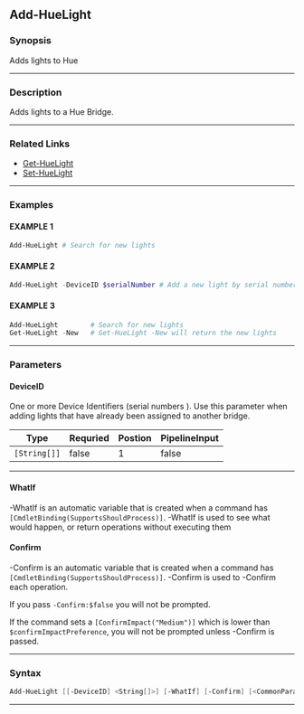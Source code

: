 
Add-HueLight
------------
### Synopsis
Adds lights to Hue

---
### Description

Adds lights to a Hue Bridge.

---
### Related Links
* [Get-HueLight](Get-HueLight.md)
* [Set-HueLight](Set-HueLight.md)
---
### Examples
#### EXAMPLE 1
```PowerShell
Add-HueLight # Search for new lights
```

#### EXAMPLE 2
```PowerShell
Add-HueLight -DeviceID $serialNumber # Add a new light by serial number.
```

#### EXAMPLE 3
```PowerShell
Add-HueLight        # Search for new lights
Get-HueLight -New   # Get-HueLight -New will return the new lights
```

---
### Parameters
#### **DeviceID**

One or more Device Identifiers (serial numbers ).
Use this parameter when adding lights that have already been assigned to another bridge.



|Type            |Requried|Postion|PipelineInput|
|----------------|--------|-------|-------------|
|```[String[]]```|false   |1      |false        |
---
#### **WhatIf**
-WhatIf is an automatic variable that is created when a command has ```[CmdletBinding(SupportsShouldProcess)]```.
-WhatIf is used to see what would happen, or return operations without executing them
#### **Confirm**
-Confirm is an automatic variable that is created when a command has ```[CmdletBinding(SupportsShouldProcess)]```.
-Confirm is used to -Confirm each operation.
    
If you pass ```-Confirm:$false``` you will not be prompted.
    
    
If the command sets a ```[ConfirmImpact("Medium")]``` which is lower than ```$confirmImpactPreference```, you will not be prompted unless -Confirm is passed.

---
### Syntax
```PowerShell
Add-HueLight [[-DeviceID] <String[]>] [-WhatIf] [-Confirm] [<CommonParameters>]
```
---


